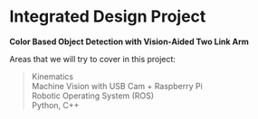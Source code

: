 # Integrated Design Project

**Color Based Object Detection with Vision-Aided Two Link Arm**

Areas that we will try to cover in this project:
> Kinematics <br>
> Machine Vision with USB Cam + Raspberry Pi<br>
> Robotic Operating System (ROS)<br>
> Python, C++ <br>
